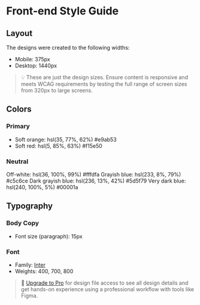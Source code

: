 # Front-end Style Guide

## Layout

The designs were created to the following widths:

- Mobile: 375px
- Desktop: 1440px

> 💡 These are just the design sizes. Ensure content is responsive and meets WCAG requirements by testing the full range of screen sizes from 320px to large screens.

## Colors

### Primary

- Soft orange: hsl(35, 77%, 62%) #e9ab53
- Soft red: hsl(5, 85%, 63%) #f15e50

### Neutral

Off-white: hsl(36, 100%, 99%) #fffdfa
Grayish blue: hsl(233, 8%, 79%) #c5c6ce
Dark grayish blue: hsl(236, 13%, 42%) #5d5f79
Very dark blue: hsl(240, 100%, 5%) #00001a

## Typography

### Body Copy

- Font size (paragraph): 15px

### Font

- Family: [Inter](https://fonts.google.com/specimen/Inter)
- Weights: 400, 700, 800

> 💎 [Upgrade to Pro](https://www.frontendmentor.io/pro?ref=style-guide) for design file access to see all design details and get hands-on experience using a professional workflow with tools like Figma.
